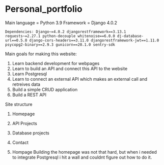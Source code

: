# Personal_portfolio

Main language = Python 3.9
Framework = Django 4.0.2

`Dependencies:
Django~=4.0.2
djangorestframework==3.13.1
requests~=2.27.1
python-decouple
whitenoise==6.0.0
dj-database-url==0.5.0
django-cors-headers==3.11.0
djangorestframework-jwt==1.11.0
psycopg2-binary==2.9.3
gunicorn==20.1.0
sentry-sdk`

Main goals for making this website:
1. Learn backend development for webpages
2. Learn to build an API and connect this API to the website
3. Learn Postgresql
5. Learn to connect an external API which makes an external call and retreives data
6. Build a simple CRUD application 
7. Build a REST API

Site structure
1. Homepage
2. API Projects
3. Database projects
4. Contact


1. Hompage
Building the homepage was not that hard, but when i needed to integrate Postgresql i hit a wall and couldnt figure out how to do it. 
